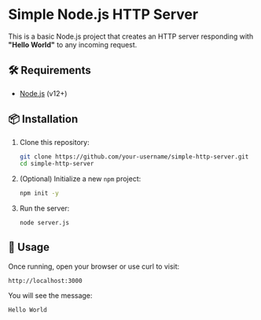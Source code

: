 # Simple Node.js HTTP Server

This is a basic Node.js project that creates an HTTP server responding with **"Hello World"** to any incoming request.

## 🛠️ Requirements
- [Node.js](https://nodejs.org/) (v12+)

## 📦 Installation
1. Clone this repository:
   ```bash
   git clone https://github.com/your-username/simple-http-server.git
   cd simple-http-server
   ```

2. (Optional) Initialize a new `npm` project:
   ```bash
   npm init -y
   ```

3. Run the server:
   ```bash
   node server.js
   ```

## 🚀 Usage
Once running, open your browser or use curl to visit:

```
http://localhost:3000
```

You will see the message:

```
Hello World
```
